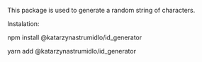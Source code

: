 This package is used to generate a random string of characters.

Instalation:

npm install @katarzynastrumidlo/id_generator

yarn add @katarzynastrumidlo/id_generator